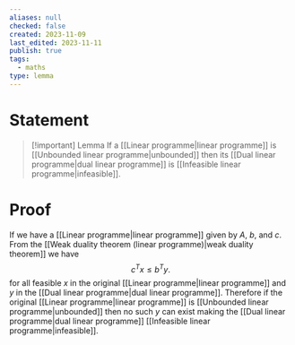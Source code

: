 ```yaml
---
aliases: null
checked: false
created: 2023-11-09
last_edited: 2023-11-11
publish: true
tags:
  - maths
type: lemma
---
```

# Statement

> [!important] Lemma
> If a [[Linear programme|linear programme]] is [[Unbounded linear programme|unbounded]] then its [[Dual linear programme|dual linear programme]] is [[Infeasible linear programme|infeasible]].

# Proof

If we have a [[Linear programme|linear programme]] given by $A$, $b$, and $c$. From the [[Weak duality theorem (linear programme)|weak duality theorem]] we have
$$
c^Tx \leq b^Ty.$$
for all feasible $x$ in the original [[Linear programme|linear programme]] and $y$ in the [[Dual linear programme|dual linear programme]]. Therefore if the original [[Linear programme|linear programme]] is [[Unbounded linear programme|unbounded]] then no such $y$ can exist making the [[Dual linear programme|dual linear programme]] [[Infeasible linear programme|infeasible]].
